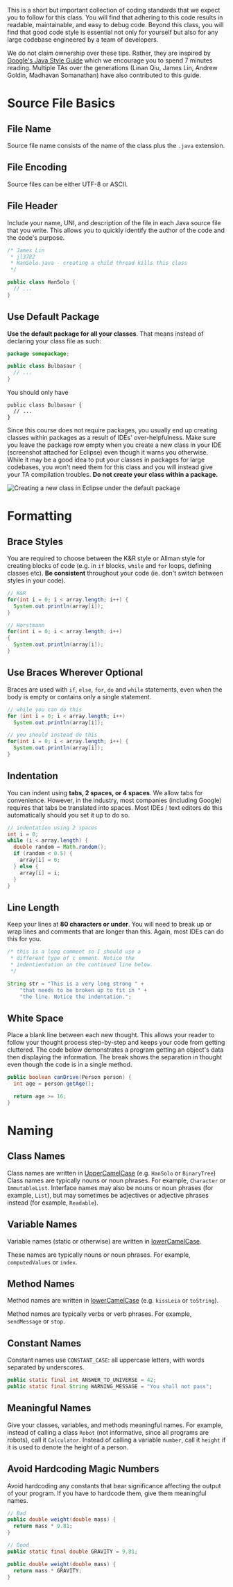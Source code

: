This is a short but important collection of coding standards that we expect you to follow for this class. You will find that adhering to this code results in readable, maintainable, and easy to debug code. Beyond this class, you will find that good code style is essential not only for yourself but also for any large codebase engineered by a team of developers.

We do not claim ownership over these tips. Rather, they are inspired by [Google's Java Style Guide](https://google.github.io/styleguide/javaguide.html) which we encourage you to spend 7 minutes reading. Multiple TAs over the generations (Linan Qiu, James Lin, Andrew Goldin, Madhavan Somanathan) have also contributed to this guide.

# Source File Basics

## File Name

Source file name consists of the name of the class plus the `.java` extension.

## File Encoding

Source files can be either UTF-8 or ASCII.

## File Header

Include your name, UNI, and description of the file in each Java source file that you write. This allows you to quickly identify the author of the code and the code's purpose.

```java
/* James Lin
 * jl3782
 * HanSolo.java - creating a child thread kills this class
 */

public class HanSolo {
  // ...
}
```

## Use Default Package

**Use the default package for all your classes**. That means instead of declaring your class file as such:

```java
package somepackage;

public class Bulbasaur {
  // ...
}
```

You should only have

```
public class Bulbasaur {
  // ...
}
```

Since this course does not require packages, you usually end up creating classes within packages as a result of IDEs' over-helpfulness. Make sure you leave the package row empty when you create a new class in your IDE (screenshot attached for Eclipse) even though it warns you otherwise. While it may be a good idea to put your classes in packages for large codebases, you won't need them for this class and you will instead give your TA compilation troubles. **Do not create your class within a package.**

![Creating a new class in Eclipse under the default package](default-package.png)

# Formatting

## Brace Styles

You are required to choose between the K&R style or Allman style for creating blocks of code (e.g. in `if` blocks, `while` and `for` loops, defining classes etc). **Be consistent** throughout your code (ie. don't switch between styles in your code).

```java
// K&R
for(int i = 0; i < array.length; i++) {
  System.out.println(array[i]);
}

// Horstmann
for(int i = 0; i < array.length; i++)
{
  System.out.println(array[i]);
}
```

## Use Braces Wherever Optional

Braces are used with `if`, `else`, `for`, `do` and `while` statements, even when the body is empty or contains only a single statement.

```java
// while you can do this
for (int i = 0; i < array.length; i++)
  System.out.println(array[i]);

// you should instead do this
for(int i = 0; i < array.length; i++) {
  System.out.println(array[i]);
}
```

## Indentation

You can indent using **tabs, 2 spaces, or 4 spaces**. We allow tabs for convenience. However, in the industry, most companies (including Google) requires that tabs be translated into spaces. Most IDEs / text editors do this automatically should you set it up to do so.

```java
// indentation using 2 spaces
int i = 0;
while (i < array.length) {
  double random = Math.random();
  if (random < 0.5) {
    array[i] = 0;
  } else {
    array[i] = i;
  }
}
```

## Line Length

Keep your lines at **80 characters or under**. You will need to break up or wrap lines and comments that are longer than this. Again, most IDEs can do this for you.

```java
/* this is a long comment so I should use a
 * different type of c omment. Notice the
 * indentientation on the continued line below.
 */

String str = "This is a very long strong " +
    "that needs to be broken up to fit in " +
    "the line. Notice the indentation.";
```

## White Space

Place a blank line between each new thought. This allows your reader to follow your thought process step-by-step and keeps your code from getting cluttered. The code below demonstrates a program getting an object's data then displaying the information. The break shows the separation in thought even though the code is in a single method.

```java
public boolean canDrive(Person person) {
  int age = person.getAge();

  return age >= 16;
}
```

# Naming

## Class Names

Class names are written in [UpperCamelCase](https://google.github.io/styleguide/javaguide.html#s5.3-camel-case) (e.g. `HanSolo` or `BinaryTree`) Class names are typically nouns or noun phrases. For example, `Character` or `ImmutableList`. Interface names may also be nouns or noun phrases (for example, `List`), but may sometimes be adjectives or adjective phrases instead (for example, `Readable`).

## Variable Names

Variable names (static or otherwise) are written in [lowerCamelCase](https://google.github.io/styleguide/javaguide.html#s5.3-camel-case).

These names are typically nouns or noun phrases. For example, `computedValues` or `index`.

## Method Names

Method names are written in [lowerCamelCase](https://google.github.io/styleguide/javaguide.html#s5.3-camel-case) (e.g. `kissLeia` or `toString`).

Method names are typically verbs or verb phrases. For example, `sendMessage` or `stop`.

## Constant Names

Constant names use `CONSTANT_CASE`: all uppercase letters, with words separated by underscores.

```java
public static final int ANSWER_TO_UNIVERSE = 42;
public static final String WARNING_MESSAGE = "You shall not pass";
```

## Meaningful Names

Give your classes, variables, and methods meaningful names. For example, instead of calling a class `Robot` (not informative, since all programs are robots), call it `Calculator`. Instead of calling a variable `number`, call it `height` if it is used to denote the height of a person.

## Avoid Hardcoding Magic Numbers

Avoid hardcoding any constants that bear significance affecting the output of your program. If you have to hardcode them, give them meaningful names.

```java
// Bad
public double weight(double mass) {
  return mass * 9.81;
}

// Good
public static final double GRAVITY = 9.81;

public double weight(double mass) {
  return mass * GRAVITY;
}
```
